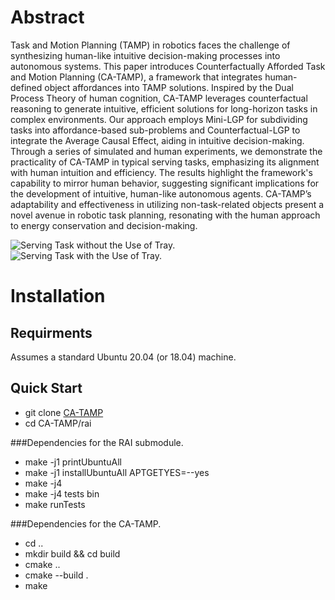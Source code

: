 # Abstract
Task and Motion Planning (TAMP) in robotics faces the challenge of synthesizing human-like intuitive decision-making processes into autonomous systems. This paper introduces Counterfactually Afforded Task and Motion Planning (CA-TAMP), a framework that integrates human-defined object affordances into TAMP solutions. Inspired by the Dual Process Theory of human cognition, CA-TAMP leverages counterfactual reasoning to generate intuitive, efficient solutions for long-horizon tasks in complex environments. Our approach employs Mini-LGP for subdividing tasks into affordance-based sub-problems and Counterfactual-LGP to integrate the Average Causal Effect, aiding in intuitive decision-making. Through a series of simulated and human experiments, we demonstrate the practicality of CA-TAMP in typical serving tasks, emphasizing its alignment with human intuition and efficiency. The results highlight the framework's capability to mirror human behavior, suggesting significant implications for the development of intuitive, human-like autonomous agents. CA-TAMP’s adaptability and effectiveness in utilizing non-task-related objects present a novel avenue in robotic task planning, resonating with the human approach to energy conservation and decision-making.

![Serving Task without the Use of Tray.](https://github.com/asyncs/CA-TAMP/assets/40043682/156626b0-dabb-428c-9ec2-080c7a2030c4)
![Serving Task with the Use of Tray.](https://github.com/asyncs/CA-TAMP/assets/40043682/25389994-edbd-444a-8129-af6e5c5a0d03)

# Installation
## Requirments
Assumes a standard Ubuntu 20.04 (or 18.04) machine.
## Quick Start
* git clone [CA-TAMP](https://github.com/asyncs/CA-TAMP.git)
* cd CA-TAMP/rai

###Dependencies for the RAI submodule.

* make -j1 printUbuntuAll
* make -j1 installUbuntuAll APTGETYES=--yes
* make -j4
* make -j4 tests bin
* make runTests

###Dependencies for the CA-TAMP.

* cd ..
* mkdir build && cd build
* cmake ..
* cmake --build .
* make
